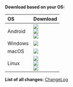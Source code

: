 

**Download based on your OS:**

<div align=left>
<table>
    <thead align=left>
        <tr>
            <th>OS</th>
            <th>Download</th>
        </tr>
    </thead>
    <tbody align=left>
        <tr>
        <td>Android</td>
            <td>
                <a href="https://github.com/keychat-io/keychat-app/releases/download/vVERSION/Keychat-VERSION-android-arm64-v8a.apk"><img src="https://img.shields.io/badge/APK-ARMv8-168039.svg?logo=android"></a><br>
                <a href="https://github.com/keychat-io/keychat-app/releases/download/vVERSION/Keychat-VERSION-android-universal.apk"><img src="https://img.shields.io/badge/APK-Universal-45bf55.svg?logo=android"></a><br>
                <a href="https://github.com/keychat-io/keychat-app/releases/download/vVERSION/Keychat-VERSION-android-x86_64.apk"><img src="https://img.shields.io/badge/APK-x64-96ed89.svg?logo=android"></a>
            </td>
        </tr>
        <tr>
            <td>Windows</td>
            <td>
                <a href="https://github.com/keychat-io/keychat-app/releases/download/vVERSION/Keychat-VERSION-windows-x86_64-setup.exe"><img src="https://img.shields.io/badge/Setup-x64-2d7d9a.svg?logo=windows"></a><br>
            </td>
        </tr>
        <tr>
            <td>macOS</td>
            <td>
                <a href="https://github.com/keychat-io/keychat-app/releases/download/vVERSION/Keychat-VERSION-macos-arm64.dmg"><img src="https://img.shields.io/badge/DMG-Apple%20Silicon-%23000000.svg?logo=apple"></a><br>
            </td>
        </tr>
        <tr>
            <td>Linux</td>
            <td>
                <a href="https://github.com/keychat-io/keychat-app/releases/download/vVERSION/Keychat-VERSION-linux-amd64.AppImage"><img src="https://img.shields.io/badge/AppImage-x64-f84e29.svg?logo=linux"> </a><br>
                <a href="https://github.com/keychat-io/keychat-app/releases/download/vVERSION/Keychat-VERSION-linux-amd64.deb"><img src="https://img.shields.io/badge/DebPackage-x64-FF9966.svg?logo=debian"> </a><br>
                <a href="https://github.com/keychat-io/keychat-app/releases/download/vVERSION/Keychat-VERSION-linux-amd64.deb"><img src="https://img.shields.io/badge/RpmPackage-x64-F1B42F.svg?logo=redhat"> </a>
            </td>
        </tr>
    </tbody>
</table>


</div>

<div dir="ltr">

**List of all changes:** [ChangeLog](https://github.com/keychat-io/keychat-app/blob/main/Changelog.md)

</div>